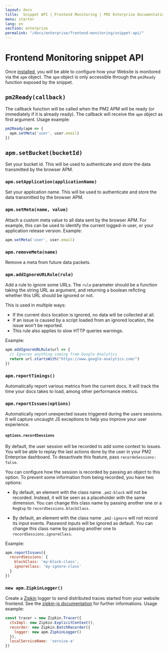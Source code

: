 ```yaml
---
layout: docs
title:  Snippet API | Frontend Monitoring | PM2 Enterprise Documentation
menu: starter
lang: en
section: enterprise
permalink: "/docs/enterprise/frontend-monitoring/snippet-api/"
---
```


# Frontend Monitoring snippet API

Once [installed](../install/), you will be able to configure how your Website is monitored via the
`apm` object.  The `apm` object is only accessible through the `pm2Ready` function exposed by the
snippet.

## `pm2Ready(callback)`

The callback function will be called when the PM2 APM will be ready (or immediately if it is already
ready).  The callback will receive the `apm` object as first argument.  Usage example:
```js
pm2Ready(apm => {
  apm.setMeta('user', user.email)
})
```

## `apm.setBucket(bucketId)`

Set your bucket id.  This will be used to authenticate and store the data transmitted by the browser
APM.

### `apm.setApplication(applicationName)`

Set your application name.  This will be used to authenticate and store the data transmitted by the
browser APM.

### `apm.setMeta(name, value)`

Attach a custom meta value to all data sent by the browser APM.  For example, this can be used to
identify the current logged-in user, or your application release version.  Example:

```js
apm.setMeta('user', user.email)
```

### `apm.removeMeta(name)`

Remove a meta from future data packets.

### `apm.addIgnoreURLRule(rule)`

Add a rule to ignore some URLs.  The `rule` parameter should be a function taking the string URL as
argument, and returning a boolean reflcting whether this URL should be ignored or not.

This is used in multiple ways:

* If the current docs location is ignored, no data will be collected at all.
* If an issue is caused by a script loaded from an ignored location, the issue won't be reported.
* This rule also applies to slow HTTP queries warnings.

Example:
```js
apm.addIgnoreURLRule(url => {
  // Ignores anything coming from Google Analytics
  return url.startsWith("https://www.google-analytics.com/")
})
```

### `apm.reportTimings()`

Automatically report various metrics from the current docs.  It will track the time your docs takes
to load, among other performance metrics.

### `apm.reportIssues(options)`

Automatically report unexpected issues triggered during the users sessions.  It will capture
uncaught JS exceptions to help you improve your user experience.

#### `options.recordSessions`

By default, the user session will be recorded to add some context to issues.  You will be able to
replay the last actions done by the user in your PM2 Enterprise dashboard.  To desactivate this
feature, pass `recordeSessions: false`.

You can configure how the session is recorded by passing an object to this option.  To prevent some
information from being recorded, you have two options:

* By default, an element with the class name `.pm2-block` will not be recorded. Instead, it will
  be seen as a placeholder with the same dimension.  You can change this class name by passing
  another one or a `RegExp` to `recordSessions.blockClass`.

* By default, an element with the class name `.pm2-ignore` will not record its input events.
  Password inputs will be ignored as default. You can change this class name by passing another
  one to `recordSessions.ignoreClass`.

Example:

```js
apm.reportIssues({
  recordSessions: {
    blockClass: 'my-block-class',
    ignoreClass: 'my-ignore-class'
  }
})
```

### `new apm.ZipkinLogger()`

Create a [Zipkin](https://zipkin.io/) logger to send distributed traces started from your website
frontend.  See the [zipkin-js
documentation](https://github.com/openzipkin/zipkin-js/blob/master/README.md) for further
informations.  Usage example:

```js
const tracer = new Zipkin.Tracer({
  ctxImpl: new Zipkin.ExplicitContext(),
  recorder: new Zipkin.BatchRecorder({
    logger: new apm.ZipkinLogger()
  }),
  localServiceName: 'service-a'
})
```
